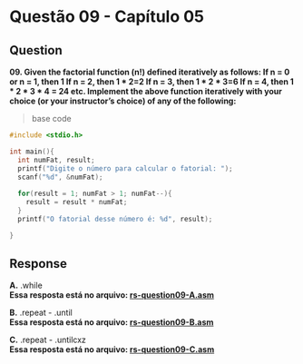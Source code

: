 
# Questão 09 - Capítulo 05

## Question

**<p>09.   Given the factorial function (n!) defined iteratively as follows:
If n = 0 or n = 1, then 1
If n = 2, then 1 * 2=2
If n = 3, then 1 * 2 * 3=6
If n = 4, then 1 * 2 * 3 * 4 = 24
etc.
Implement the above function iteratively with your choice (or your instructor’s
choice) of any of the following:</p>**

> base code
```c
#include <stdio.h>

int main(){
  int numFat, result;
  printf("Digite o número para calcular o fatorial: ");
  scanf("%d", &numFat);
  
  for(result = 1; numFat > 1; numFat--){
    result = result * numFat;
  }
  printf("O fatorial desse número é: %d", result);

}
```

## Response

**A.** .while
<br/>**Essa resposta está no arquivo: <a href="./rs-question09-A.asm">rs-question09-A.asm</a></p>**

**B.** .repeat - .until
<br/>**Essa resposta está no arquivo: <a href="./rs-question09-B.asm">rs-question09-B.asm</a></p>**

**C.** .repeat - .untilcxz
<br/>**Essa resposta está no arquivo: <a href="./rs-question09-C.asm">rs-question09-C.asm</a></p>**

